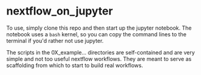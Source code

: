# nextflow_on_jupyter

To use, simply clone this repo and then start up the jupyter notebook. The notebook 
uses a `bash` kernel, so you can copy the command lines to the terminal if you'd 
rather not use jupyter. 

The scripts in the 0X_example... directories are self-contained and are very simple 
and not too useful nextflow workflows. They are meant to serve as scaffolding from 
which to start to build real workflows. 
